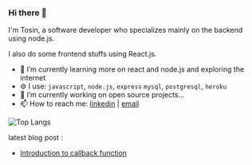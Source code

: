 ### Hi there 👋

I'm Tosin, a software developer who specializes mainly on the backend using node.js.

I also do some frontend stuffs using React.js.


 - 🌱 I’m currently learning more on react and node.js and exploring the internet
 -  ⚙ I use: `javascript`, `node.js`, `express` `mysql`, `postgresql`, `heroku` 
 - 🔭 I’m currently working on open source projects...
- 📫 How to reach me: [linkedin](https://www.linkedin.com/in/tosin-oladeji-4395551ab/)  | [email](mailto:oladejit3@gmail.com)



![Top Langs](https://github-readme-stats.vercel.app/api/top-langs/?username=Tosin-webdev&layout=compact&theme=vision-friendly-dark)

latest blog post : 
 - [Introduction to callback function](https://medium.com/@oladejit3/introduction-to-callback-functions-2f67fc1af483)

<!--
**Tosin-webdev/Tosin-webdev** is a ✨ _special_ ✨ repository because its `README.md` (this file) appears on your GitHub profile.

Here are some ideas to get you started:

- 🔭 I’m currently working on ...
- 🌱 I’m currently learning ...
- 👯 I’m looking to collaborate on ...
- 🤔 I’m looking for help with ...
- 💬 Ask me about ...
- 📫 How to reach me: ...
- 😄 Pronouns: ...
- ⚡ Fun fact: ...
-->
